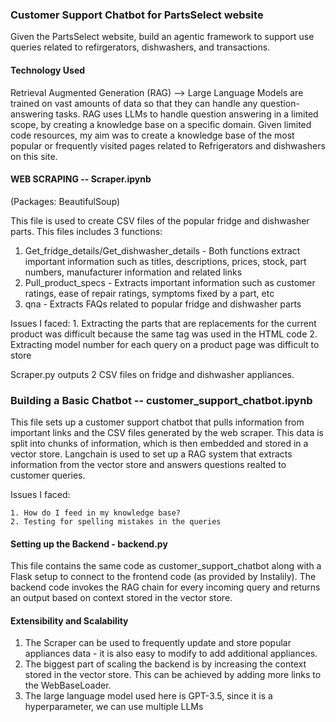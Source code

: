 ### Customer Support Chatbot for PartsSelect website

Given the PartsSelect website, build an agentic framework to support use queries related to refirgerators, dishwashers, and transactions. 

#### Technology Used 

Retrieval Augmented Generation (RAG) --> Large Language Models are trained on vast amounts of data so that they can handle any question-answering tasks. RAG uses LLMs to handle question answering in a limited scope, by creating a knowledge base on a specific domain. Given limited code resources, my aim was to create a knowledge base of the most popular or frequently visited pages related to Refrigerators and dishwashers on this site. 

#### WEB SCRAPING -- Scraper.ipynb
(Packages: BeautifulSoup)

This file is used to create CSV files of the popular fridge and dishwasher parts. This files includes 3 functions: 
1. Get_fridge_details/Get_dishwasher_details - Both functions extract important information such as titles, descriptions, prices, stock, part numbers, manufacturer information and related links
2. Pull_product_specs - Extracts important information such as customer ratings, ease of repair ratings, symptoms fixed by a part, etc
3. qna - Extracts FAQs related to popular fridge and dishwasher parts

Issues I faced: 
    1. Extracting the parts that are replacements for the current product was difficult because the same tag was used in the HTML code
    2. Extracting model number for each query on a product page was difficult to store

Scraper.py outputs 2 CSV files on fridge and dishwasher appliances. 

### Building a Basic Chatbot -- customer_support_chatbot.ipynb

This file sets up a customer support chatbot that pulls information from important links and the CSV files generated by the web scraper. This data is split into chunks of information, which is then embedded and stored in a vector store. Langchain is used to set up a RAG system that extracts information from the vector store and answers questions realted to customer queries. 

Issues I faced:

    1. How do I feed in my knowledge base?
    2. Testing for spelling mistakes in the queries

#### Setting up the Backend - backend.py

This file contains the same code as customer_support_chatbot along with a Flask setup to connect to the frontend code (as provided by Instalily). The backend code invokes the RAG chain for every incoming query and returns an output based on context stored in the vector store. 

#### Extensibility and Scalability

1. The Scraper can be used to frequently update and store popular appliances data - it is also easy to modify to add additional appliances. 
2. The biggest part of scaling the backend is by increasing the context stored in the vector store. This can be achieved by adding more links to the WebBaseLoader.
3. The large language model used here is GPT-3.5, since it is a hyperparameter, we can use multiple LLMs
